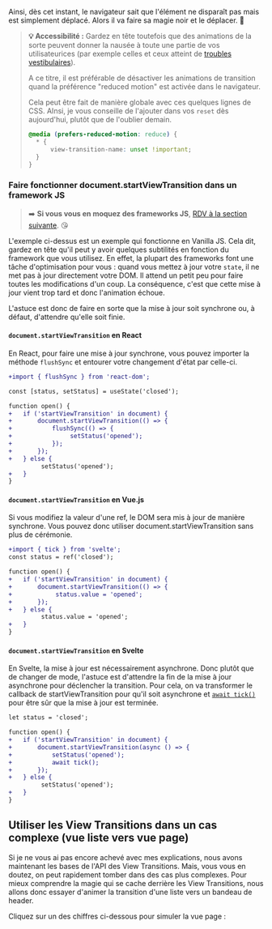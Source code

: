 Ainsi, dès cet instant, le navigateur sait que l'élément ne disparaît pas mais est simplement déplacé. Alors il va faire sa magie noir et le déplacer. 🎉

> **💡 Accessibilité :** Gardez en tête toutefois que des animations de la sorte peuvent donner la nausée à toute une partie de vos utilisateurices (par exemple celles et ceux atteint de [troubles vestibulaires](https://fr.wikipedia.org/wiki/Syndrome_vestibulaire)).
>
> A ce titre, il est préférable de désactiver les animations de transition quand la préférence "reduced motion" est activée dans le navigateur.
>
> Cela peut être fait de manière globale avec ces quelques lignes de CSS. AInsi, je vous conseille de l'ajouter dans vos `reset` dès aujourd'hui, plutôt que de l'oublier demain.
>
> ```css
> @media (prefers-reduced-motion: reduce) {
> 	* {
> 		view-transition-name: unset !important;
> 	}
> }
> ```

### Faire fonctionner document.startViewTransition dans un framework JS

> ➡️ **Si vous vous en moquez des frameworks JS**, [RDV à la section suivante](#utiliser-les-view-transitions-dans-un-cas-complexe-vue-liste-vers-vue-page). 😘

L'exemple ci-dessus est un exemple qui fonctionne en Vanilla JS. Cela dit, gardez en tête qu'il peut y avoir quelques subtilités en fonction du framework que vous utilisez. En effet, la plupart des frameworks font une tâche d'optimisation pour vous : quand vous mettez à jour votre `state`, il ne met pas à jour directement votre DOM. Il attend un petit peu pour faire toutes les modifications d'un coup. La conséquence, c'est que cette mise à jour vient trop tard et donc l'animation échoue.

L'astuce est donc de faire en sorte que la mise à jour soit synchrone ou, à défaut, d'attendre qu'elle soit finie.

#### `document.startViewTransition` en React

En React, pour faire une mise à jour synchrone, vous pouvez importer la méthode `flushSync` et entourer votre changement d'état par celle-ci.

```diff
+import { flushSync } from 'react-dom';

const [status, setStatus] = useState('closed');

function open() {
+	if ('startViewTransition' in document) {
+		document.startViewTransition(() => {
+			flushSync(() => {
+				 setStatus('opened');
+			});
+		});
+	} else {
		 setStatus('opened');
+	}
}
```

#### `document.startViewTransition` en Vue.js

Si vous modifiez la valeur d'une ref, le DOM sera mis à jour de manière synchrone. Vous pouvez donc utiliser document.startViewTransition sans plus de cérémonie.

```diff
+import { tick } from 'svelte';
const status = ref('closed');

function open() {
+	if ('startViewTransition' in document) {
+		document.startViewTransition(() => {
+			 status.value = 'opened';
+		});
+	} else {
		 status.value = 'opened';
+	}
}
```

#### `document.startViewTransition` en Svelte

En Svelte, la mise à jour est nécessairement asynchrone. Donc plutôt que de changer de mode, l'astuce est d'attendre la fin de la mise à jour asynchrone pour déclencher la transition. Pour cela, on va transformer le callback de startViewTransition pour qu'il soit asynchrone et [`await tick()`](https://svelte.dev/docs/svelte#tick) pour être sûr que la mise à jour est terminée.

```diff
let status = 'closed';

function open() {
+	if ('startViewTransition' in document) {
+		document.startViewTransition(async () => {
+			setStatus('opened');
+			await tick();
+		});
+	} else {
		 setStatus('opened');
+	}
}
```

## Utiliser les View Transitions dans un cas complexe (vue liste vers vue page)

Si je ne vous ai pas encore achevé avec mes explications, nous avons maintenant les bases de l'API des View Transitions. Mais, vous vous en doutez, on peut rapidement tomber dans des cas plus complexes. Pour mieux comprendre la magie qui se cache derrière les View Transitions, nous allons donc essayer d'animer la transition d'une liste vers un bandeau de header.

Cliquez sur un des chiffres ci-dessous pour simuler la vue page :

